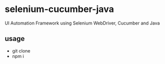 # selenium-cucumber-java
UI Automation Framework using Selenium WebDriver, Cucumber and Java  

## usage
- git clone <url>
- npm i
